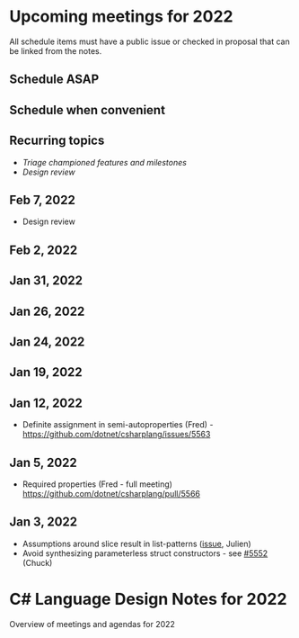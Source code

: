 # Upcoming meetings for 2022

All schedule items must have a public issue or checked in proposal that can be linked from the notes.

## Schedule ASAP


## Schedule when convenient


## Recurring topics

- *Triage championed features and milestones*
- *Design review*

## Feb 7, 2022

- Design review

## Feb 2, 2022

## Jan 31, 2022

## Jan 26, 2022

## Jan 24, 2022

## Jan 19, 2022

## Jan 12, 2022

- Definite assignment in semi-autoproperties (Fred) - https://github.com/dotnet/csharplang/issues/5563

## Jan 5, 2022

- Required properties (Fred - full meeting) https://github.com/dotnet/csharplang/pull/5566

## Jan 3, 2022

- Assumptions around slice result in list-patterns ([issue](https://github.com/dotnet/csharplang/issues/5599), Julien)
- Avoid synthesizing parameterless struct constructors - see [#5552](https://github.com/dotnet/csharplang/issues/5552) (Chuck) 

# C# Language Design Notes for 2022

Overview of meetings and agendas for 2022
